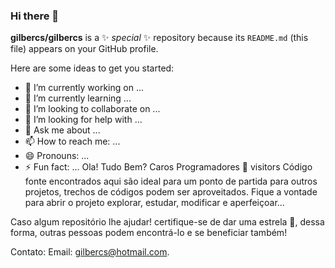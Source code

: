 ### Hi there 👋


**gilbercs/gilbercs** is a ✨ _special_ ✨ repository because its `README.md` (this file) appears on your GitHub profile.

Here are some ideas to get you started:

- 🔭 I’m currently working on ...
- 🌱 I’m currently learning ...
- 👯 I’m looking to collaborate on ...
- 🤔 I’m looking for help with ...
- 💬 Ask me about ...
- 📫 How to reach me: ...
- 😄 Pronouns: ...
- ⚡ Fun fact: ...
Ola! Tudo Bem? Caros Programadores 👋 visitors
Código fonte encontrados aqui são ideal para um ponto de partida para outros projetos, trechos de códigos podem ser aproveitados. Fique a vontade para abrir o projeto explorar, estudar, modificar e aperfeiçoar...

Caso algum repositório lhe ajudar! certifique-se de dar uma estrela 🌟, dessa forma, outras pessoas podem encontrá-lo e se beneficiar também!

Contato:
Email: gilbercs@hotmail.com.
